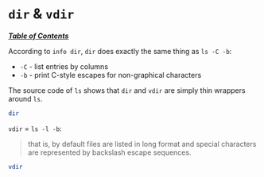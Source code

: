 # `dir` & `vdir`

[***Table of Contents***](/README.md)

According to `info dir`, `dir` does exactly the same thing as `ls -C -b`:
- `-C` - list entries by columns
- `-b` - print C-style escapes for non-graphical characters

The source code of `ls` shows that `dir` and `vdir` are simply thin wrappers
around `ls`.

```bash
dir
```

`vdir` = `ls -l -b`:

> that is, by default files are listed in long format and special characters
> are represented by backslash escape sequences.

```bash
vdir
```
